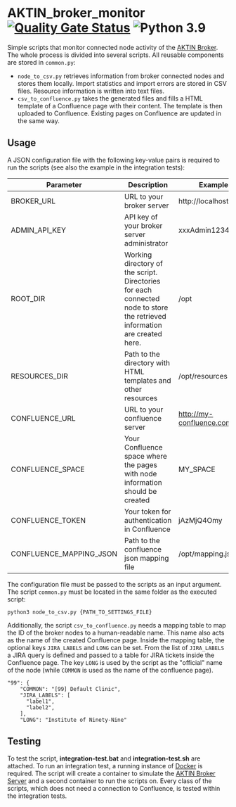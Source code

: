 # AKTIN_broker_monitor [![Quality Gate Status](https://sonarcloud.io/api/project_badges/measure?project=aktin_AKTIN_broker_monitor&metric=alert_status)](https://sonarcloud.io/summary/new_code?id=aktin_AKTIN_broker_monitor) ![Python 3.9](https://img.shields.io/badge/python-3.9-blue)

Simple scripts that monitor connected node activity of the [AKTIN Broker](https://github.com/aktin/broker). The whole process is divided into several scripts. All reusable components are stored in `common.py`:

* `node_to_csv.py` retrieves information from broker connected nodes and stores them locally. Import statistics and import errors are stored in CSV files. Resource information is written into text files.
* `csv_to_confluence.py` takes the generated files and fills a HTML template of a Confluence page with their content. The template is then uploaded to Confluence. Existing pages on Confluence are updated in the same way.

## Usage

A JSON configuration file with the following key-value pairs is required to run the scripts (see also the example in the integration tests):

| Parameter                | Description                                                                                                                                                                                             | Example                  |
|--------------------------|---------------------------------------------------------------------------------------------------------------------------------------------------------------------------------------------------------|--------------------------|
| BROKER_URL               | URL to your broker server                                                                                                                                                                               | http://localhost:8080    |
| ADMIN_API_KEY            | API key of your broker server administrator                                                                                                                                                             | xxxAdmin1234             |
| ROOT_DIR                 | Working directory of the script. Directories for each connected node to store the retrieved information are created here.                                                                               | /opt                     |
| RESOURCES_DIR | Path to the directory with HTML templates and other resources                                                                                                                                                            | /opt/resources           |
| CONFLUENCE_URL           | URL to your confluence server                                                                                                                                                                           | http://my-confluence.com |
| CONFLUENCE_SPACE         | Your Confluence space where the pages with node information should be created                                                                                                                           | MY_SPACE                 |
| CONFLUENCE_TOKEN         | Your token for authentication in Confluence                                                                                                                                                             | jAzMjQ4Omy               |
| CONFLUENCE_MAPPING_JSON  | Path to the confluence json mapping file                                                                                                                                                                | /opt/mapping.json        |

The configuration file must be passed to the scripts as an input argument. The script `common.py` must be located in the same folder as the executed script:

```
python3 node_to_csv.py {PATH_TO_SETTINGS_FILE}
```

Additionally, the script `csv_to_confluence.py` needs a mapping table to map the ID of the broker nodes to a human-readable name. This name also acts as the name of the created Confluence page. Inside the mapping table, the optional keys `JIRA_LABELS` and `LONG` can be set. From the list of `JIRA_LABELS` a JIRA query is defined and passed to a table for JIRA tickets inside the Confluence page. The key `LONG` is used by the script as the "official" name of the node (while `COMMON` is used as the name of the confluence page).

```
"99": {
    "COMMON": "[99] Default Clinic",
    "JIRA_LABELS": [
      "label1",
      "label2",
    ],
    "LONG": "Institute of Ninety-Nine"
```

## Testing

To test the script, **integration-test.bat** and **integration-test.sh** are attached. To run an integration test, a running instance of [Docker](https://www.docker.com/) is required. The script will create a container to simulate the [AKTIN Broker Server](https://github.com/aktin/broker/tree/master/broker-server) and a second container to run the scripts on. Every class of the scripts, which does not need a connection to Confluence, is tested within the integration tests.
